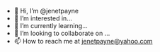 - 👋 Hi, I’m @jenetpayne
- 👀 I’m interested in...
- 🌱 I’m currently learning...
- 💞️ I’m looking to collaborate on ...
- 📫 How to reach me at jenetpayne@yahoo.com

<!---
jenetpayne/jenetpayne is a ✨ special ✨ repository because its `README.md` (this file) appears on your GitHub profile.
You can click the Preview link to take a look at your changes.
--->
